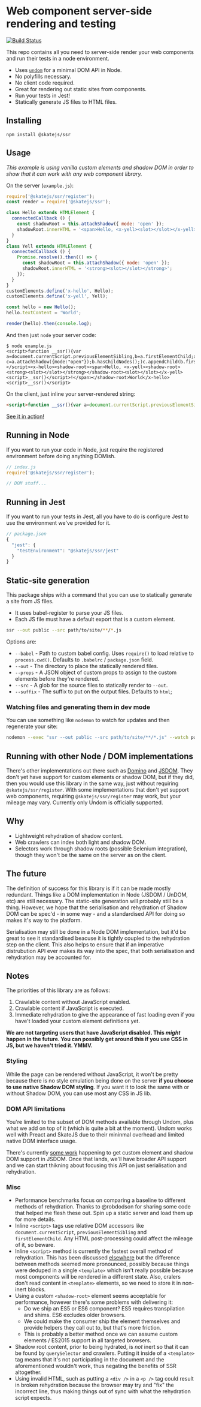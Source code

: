 # Web component server-side rendering and testing

[![Build Status](https://travis-ci.org/skatejs/ssr.svg?branch=master)](https://travis-ci.org/skatejs/ssr)

This repo contains all you need to server-side render your web components and run their tests in a node environment.

- Uses [`undom`](https://github.com/developit/undom) for a minimal DOM API in Node.
- No polyfills necessary.
- No client code required.
- Great for rendering out static sites from components.
- Run your tests in Jest!
- Statically generate JS files to HTML files.

## Installing

```
npm install @skatejs/ssr
```

## Usage

*This example is using vanilla custom elements and shadow DOM in order to show that it can work with any web component library.*

On the server (`example.js`):

```js
require('@skatejs/ssr/register');
const render = require('@skatejs/ssr');

class Hello extends HTMLElement {
  connectedCallback () {
    const shadowRoot = this.attachShadow({ mode: 'open' });
    shadowRoot.innerHTML = '<span>Hello, <x-yell><slot></slot></x-yell>!</span>';
  }
}
class Yell extends HTMLElement {
  connectedCallback () {
    Promise.resolve().then(() => {
      const shadowRoot = this.attachShadow({ mode: 'open' });
      shadowRoot.innerHTML = '<strong><slot></slot></strong>';
    });
  }
}
customElements.define('x-hello', Hello);
customElements.define('x-yell', Yell);

const hello = new Hello();
hello.textContent = 'World';

render(hello).then(console.log);
```

And then just `node` your server code:

```
$ node example.js
<script>function __ssr(){var a=document.currentScript.previousElementSibling,b=a.firstElementChild;a.removeChild(b);for(var c=a.attachShadow({mode:"open"});b.hasChildNodes();)c.appendChild(b.firstChild);}</script><x-hello><shadow-root><span>Hello, <x-yell><shadow-root><strong><slot></slot></strong></shadow-root><slot></slot></x-yell><script>__ssr()</script>!</span></shadow-root>World</x-hello><script>__ssr()</script>
```

On the client, just inline your server-rendered string:

```html
<script>function __ssr(){var a=document.currentScript.previousElementSibling,b=a.firstElementChild;a.removeChild(b);for(var c=a.attachShadow({mode:"open"});b.hasChildNodes();)c.appendChild(b.firstChild);}</script><x-hello><shadow-root><span>Hello, <x-yell><shadow-root><strong><slot></slot></strong></shadow-root><slot></slot></x-yell><script>__ssr()</script>!</span></shadow-root>World</x-hello><script>__ssr()</script>
```

[See it in action!](http://jsbin.com/cilocowozu/2/edit?html,output)

## Running in Node

If you want to run your code in Node, just require the registered environment before doing anything DOMish.

```js
// index.js
require('@skatejs/ssr/register');

// DOM stuff...
```

## Running in Jest

If you want to run your tests in Jest, all you have to do is configure Jest to use the environment we've provided for it.

```js
// package.json
{
  "jest": {
    "testEnvironment": "@skatejs/ssr/jest"
  }
}
```

## Static-site generation

This package ships with a command that you can use to statically generate a site from JS files.

- It uses babel-register to parse your JS files.
- Each JS file must have a default export that is a custom element.

```sh
ssr --out public --src path/to/site/**/*.js
```

Options are:

- `--babel` - Path to custom babel config. Uses `require()` to load relative to `process.cwd()`. Defaults to `.babelrc` / `package.json` field.
- `--out` - The directory to place the statically rendered files.
- `--props` - A JSON object of custom props to assign to the custom elements before they're rendered.
- `--src` - A glob for the source files to statically render to `--out`.
- `--suffix` - The suffix to put on the output files. Defaults to `html`;

### Watching files and generating them in dev mode

You can use something like `nodemon` to watch for updates and then regenerate your site:

```sh
nodemon --exec "ssr --out public --src path/to/site/**/*.js" --watch path/to/site
```

## Running with other Node / DOM implementations

There's other implementations out there such as [Domino](https://github.com/fgnass/domino) and [JSDOM](https://github.com/tmpvar/jsdom). They don't yet have support for custom elements or shadow DOM, but if they did, then you would use this library in the same way, just without requiring `@skatejs/ssr/register`. With some implementations that don't yet support web components, requiring `@skatejs/ssr/register` may work, but your mileage may vary. Currently only Undom is officially supported.

## Why

- Lightweight rehydration of shadow content.
- Web crawlers can index both light and shadow DOM.
- Selectors work through shadow roots (possible Selenium integration), though they won't be the same on the server as on the client.

## The future

The definition of success for this library is if it can be made mostly redundant. Things like a DOM implementation in Node (JSDOM / UnDOM, etc) are still necessary. The static-site generation will probably still be a thing. However, we hope that the serialisation and rehydration of Shadow DOM can be spec'd - in some way - and a standardised API for doing so makes it's way to the platform.

Serialisation may still be done in a Node DOM implementation, but it'd be great to see it standardised beacuse it is tightly coupled to the rehydration step on the client. This also helps to ensure that if an imperative distrubution API ever makes its way into the spec, that both serialisation and rehydration may be accounted for.

## Notes

The priorities of this library are as follows:

1. Crawlable content without JavaScript enabled.
2. Crawlable content if JavaScript is executed.
3. Immediate rehydration to give the appearance of fast loading even if you have't loaded your custom element definitions yet.

**We are not targeting users that have JavaScript disabled. This *might* happen in the future. You can possibly get around this if you use CSS in JS, but we haven't tried it. YMMV.**

### Styling

While the page can be rendered without JavaScript, it won't be pretty because there is no style emulation being done on the server **if you choose to use native Shadow DOM styling**. If you want it to look the same with or without Shadow DOM, you can use most any CSS in JS lib.

### DOM API limitations

You're limited to the subset of DOM methods available through Undom, plus what we add on top of it (which is quite a bit at the moment). Undom works well with Preact and SkateJS due to their mininmal overhead and limited native DOM interface usage.

There's currently [some work](https://github.com/tmpvar/jsdom/pull/1872) happening to get custom element and shadow DOM support in JSDOM. Once that lands, we'll have broader API support and we can start thikning about focusing this API on just serialisation and rehydration.

### Misc

- Performance benchmarks focus on comparing a baseline to different methods of rehydration. Thanks to @robdodson for sharing some code that helped me flesh these out. Spin up a static server and load them up for more details.
- Inline `<script>` tags use relative DOM accessors like `document.currentScript`, `previousElementSibling` and `firstElementChild`. Any HTML post-processing could affect the mileage of it, so beware.
- Inline `<script>` method is currently the fastest overall method of rehydration. This has been discussed [elsewhere](https://discourse.wicg.io/t/declarative-shadow-dom/1904/8) but the difference between methods seemed more pronounced, possibly because things were deduped in a single `<template>` which isn't really possible because most components will be rendered in a different state. Also, cralers don't read content in `<template>` elements, so we need to store it in non-inert blocks.
- Using a custom `<shadow-root>` element seems acceptable for performance, however there's some problems with delivering it:
  - Do we ship an ES5 or ES6 component? ES5 requires transpilation and shims. ES6 excludes older browsers.
  - We could make the consumer ship the element themselves and provide helpers they call out to, but that's more friction.
  - This is probably a better method once we can assume custom elements / ES2015 support in all targeted browsers.
- Shadow root content, prior to being hydrated, is *not* inert so that it can be found by `querySelector` and crawlers. Putting it inside of a `<template>` tag means that it's not participating in the document and the aforementioned wouldn't work, thus negating the benefits of SSR altogether.
- Using invalid HTML, such as putting a `<div />` in a `<p />` tag could result in broken rehydration because the browser may try and "fix" the incorrect line, thus making things out of sync with what the rehydration script expects.